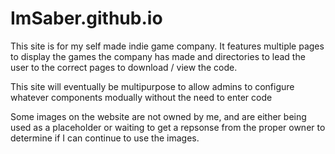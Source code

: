 # ImSaber.github.io

This site is for my self made indie game company.
It features multiple pages to display the games the company has made and directories to lead the user to the correct pages to download / view the code.

This site will eventually be multipurpose to allow admins to configure whatever components modually without the need to enter code 

Some images on the website are not owned by me, and are either being used as a placeholder or waiting to get a repsonse from the proper owner to determine if I can continue to use the images.

